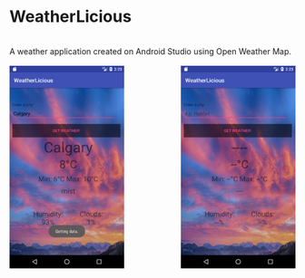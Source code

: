 # WeatherLicious 
<br>
A weather application created on Android Studio using Open Weather Map. 
<br><br>
<div class="row">
<img src="./images/calgary.png" width="40%" height="40%" align="left"/>
<img src="./images/empty.png" width="40%" height="40%" align="right"/> 
</div>
